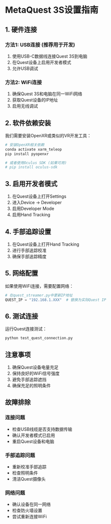 # MetaQuest 3S设置指南

## 1. 硬件连接

### 方法1: USB连接 (推荐用于开发)
1. 使用USB-C数据线连接Quest 3S到电脑
2. 在Quest设备上启用开发者模式
3. 允许USB调试

### 方法2: WiFi连接
1. 确保Quest 3S和电脑在同一WiFi网络
2. 获取Quest设备的IP地址
3. 启用无线调试

## 2. 软件依赖安装

我们需要安装OpenXR或类似的VR开发工具：

```bash
# 安装OpenXR相关依赖
conda activate xarm_teleop
pip install pyopenxr

# 或者使用Oculus SDK (如果可用)
# pip install oculus-sdk
```

## 3. 启用开发者模式

1. 在Quest设备上打开Settings
2. 进入Device -> Developer
3. 启用Developer Mode
4. 启用Hand Tracking

## 4. 手部追踪设置

1. 在Quest设备上打开Hand Tracking
2. 进行手部追踪校准
3. 确保手部追踪精度

## 5. 网络配置

如果使用WiFi连接，需要配置网络：

```python
# 在quest_streamer.py中更新IP地址
QUEST_IP = "192.168.1.XXX"  # 替换为实际Quest IP
```

## 6. 测试连接

运行Quest连接测试：

```bash
python test_quest_connection.py
```

## 注意事项

1. 确保Quest设备电量充足
2. 保持良好的WiFi信号强度
3. 避免手部追踪遮挡
4. 确保充足的照明条件

## 故障排除

### 连接问题
- 检查USB线缆是否支持数据传输
- 确认开发者模式已启用
- 重启Quest设备和电脑

### 手部追踪问题
- 重新校准手部追踪
- 检查照明条件
- 清洁Quest摄像头

### 网络问题
- 确认设备在同一网络
- 检查防火墙设置
- 尝试重新连接WiFi


